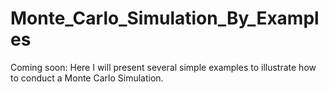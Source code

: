 # Monte_Carlo_Simulation_By_Examples
Coming soon: Here I will present several simple examples to illustrate how to conduct a Monte Carlo Simulation. 
